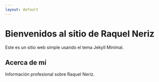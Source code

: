 ```yaml
---
layout: default
---
```


# Bienvenidos al sitio de Raquel Neriz

Este es un sitio web simple usando el tema Jekyll Minimal.

## Acerca de mí

Información profesional sobre Raquel Neriz.
